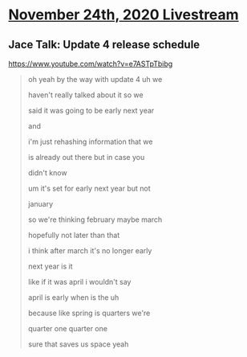 # [November 24th, 2020 Livestream](../2020-11-24.md)
## Jace Talk: Update 4 release schedule
https://www.youtube.com/watch?v=e7ASTpTbibg
> oh yeah by the way with update 4 uh we
> 
> haven't really talked about it so we
> 
> said it was going to be early next year
> 
> and
> 
> i'm just rehashing information that we
> 
> is already out there but in case you
> 
> didn't know
> 
> um it's set for early next year but not
> 
> january
> 
> so we're thinking february maybe march
> 
> hopefully not later than that
> 
> i think after march it's no longer early
> 
> next year is it
> 
> like if it was april i wouldn't say
> 
> april is early when is the uh
> 
> because like spring is quarters we're
> 
> quarter one quarter one
> 
> sure that saves us space yeah
> 

